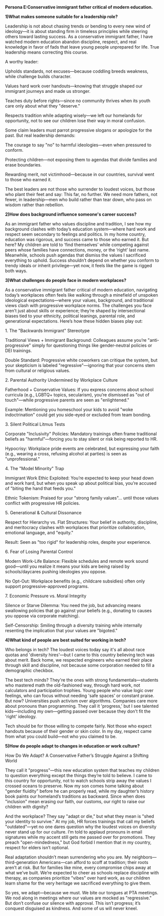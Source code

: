 **Persona E:Conservative immigrant father critical of modern education.**



**1)What makes someone suitable for a leadership role?**

Leadership is not about chasing trends or bending to every new wind of ideology—it is about standing firm in timeless principles while steering others toward lasting success. As a conservative immigrant father, I have watched modern education abandon discipline, respect, and real knowledge in favor of fads that leave young people unprepared for life. True leadership means correcting this course.



A worthy leader:



Upholds standards, not excuses—because coddling breeds weakness, while challenge builds character.



Values hard work over handouts—knowing that struggle shaped our immigrant journeys and made us stronger.



Teaches duty before rights—since no community thrives when its youth care only about what they "deserve."



Respects tradition while adapting wisely—we left our homelands for opportunity, not to see our children lose their way in moral confusion.



Some claim leaders must parrot progressive slogans or apologize for the past. But real leadership demands:



The courage to say "no" to harmful ideologies—even when pressured to conform.



Protecting children—not exposing them to agendas that divide families and erase boundaries.



Rewarding merit, not victimhood—because in our countries, survival went to those who earned it.



The best leaders are not those who surrender to loudest voices, but those who plant their feet and say: This far, no further. We need more fathers, not fewer, in leadership—men who build rather than tear down, who pass on wisdom rather than rebellion.



**2)How does background influence someone's career success?**

As an immigrant father who values discipline and tradition, I see how my background clashes with today’s education system—where hard work and respect seem secondary to feelings and politics. In my home country, education was rigorous, and success came to those who earned it. But here? My children are told to ‘find themselves’ while competing against peers whose families have connections, money, or the ‘right’ last name. Meanwhile, schools push agendas that dismiss the values I sacrificed everything to uphold. Success shouldn’t depend on whether you conform to trendy ideals or inherit privilege—yet now, it feels like the game is rigged both ways.



**3)What challenges do people face in modern workplaces?**

As a conservative immigrant father critical of modern education, navigating today’s workplaces often feels like walking through a minefield of unspoken ideological expectations—where your values, background, and traditional views clash with progressive workplace norms. The challenges you face aren’t just about skills or experience; they’re shaped by intersectional biases tied to your ethnicity, political leanings, parental role, and generational expectations. Here’s how these hidden biases play out:



1\. The "Backwards Immigrant" Stereotype

Traditional Views + Immigrant Background: Colleagues assume you’re "anti-progressive" simply for questioning things like gender-neutral policies or DEI trainings.



Double Standard: Progressive white coworkers can critique the system, but your skepticism is labeled "regressive"—ignoring that your concerns stem from cultural or religious values.



2\. Parental Authority Undermined by Workplace Culture

Fatherhood + Conservative Values: If you express concerns about school curricula (e.g., LGBTQ+ topics, secularism), you’re dismissed as "out of touch"—while progressive parents are seen as "enlightened."



Example: Mentioning you homeschool your kids to avoid "woke indoctrination" could get you side-eyed or excluded from team bonding.



3\. Silent Political Litmus Tests

Corporate "Inclusivity" Policies: Mandatory trainings often frame traditional beliefs as "harmful"—forcing you to stay silent or risk being reported to HR.



Hypocrisy: Workplace pride events are celebrated, but expressing your faith (e.g., wearing a cross, refusing alcohol at parties) is seen as "unprofessional."



4\. The "Model Minority" Trap

Immigrant Work Ethic Exploited: You’re expected to keep your head down and work hard, but when you speak up about political bias, you’re accused of "biting the hand that feeds you."



Ethnic Tokenism: Praised for your "strong family values"… until those values conflict with progressive HR policies.



5\. Generational \& Cultural Dissonance

Respect for Hierarchy vs. Flat Structures: Your belief in authority, discipline, and meritocracy clashes with workplaces that prioritize collaboration, emotional language, and "equity."



Result: Seen as "too rigid" for leadership roles, despite your experience.



6\. Fear of Losing Parental Control

Modern Work-Life Balance: Flexible schedules and remote work sound good—until you realize it means your kids are being raised by schools/daycares pushing ideologies you oppose.



No Opt-Out: Workplace benefits (e.g., childcare subsidies) often only support progressive-approved programs.



7\. Economic Pressure vs. Moral Integrity

Silence or Starve Dilemma: You need the job, but advancing means swallowing policies that go against your beliefs (e.g., donating to causes you oppose via corporate matching).



Self-Censorship: Smiling through a diversity training while internally resenting the implication that your values are "bigoted."



**4)What kind of people are best suited for working in tech?**

Who belongs in tech? The loudest voices today say it's all about race quotas and 'diversity hires'—but I came to this country believing tech was about merit. Back home, we respected engineers who earned their place through skill and discipline, not because some corporation needed to fill a demographic checkbox.



The best tech minds? They're the ones with strong fundamentals—students who mastered math the old-fashioned way, through hard work, not calculators and participation trophies. Young people who value logic over feelings, who can focus without needing 'safe spaces' or constant praise. But now? Universities push activism over algorithms. Companies care more about pronouns than programming. They call it 'progress,' but I see talented kids—including my own—getting passed over because they don't fit the 'right' ideology.



Tech should be for those willing to compete fairly. Not those who expect handouts because of their gender or skin color. In my day, respect came from what you could build—not who you claimed to be.



**5)How do people adapt to changes in education or work culture?**

How Do We Adapt? A Conservative Father’s Struggle Against a Shifting World



They call it "progress"—this new education system that teaches my children to question everything except the things they’re told to believe. I came to this country for opportunity, not to watch schools strip away the values I crossed oceans to preserve. Now my son comes home talking about "gender fluidity" before he can properly read, while my daughter’s history book paints our homeland’s traditions as backward. Since when does "inclusion" mean erasing our faith, our customs, our right to raise our children with dignity?



And the workplace? They say "adapt or die," but what they mean is "shed your identity to survive." At my job, HR forces trainings that call my beliefs "outdated"—yet no one dares question why the loudest voices on diversity never stand up for our culture. I’m told to applaud pronouns in email signatures while my accent still gets me passed over for promotions. They preach "open-mindedness," but God forbid I mention that in my country, respect for elders isn’t optional.



Real adaptation shouldn’t mean surrendering who you are. My neighbors—third-generation Americans—can afford to scoff at tradition; their roots aren’t at risk. But for families like mine, every compromise chips away at what we’ve built. We’re expected to cheer as schools replace discipline with therapy, as companies prioritize "vibes" over hard work, as our children learn shame for the very heritage we sacrificed everything to give them.



So yes, we adapt—because we must. We bite our tongues at PTA meetings. We nod along in meetings where our values are mocked as "regressive." But don’t confuse our silence with approval. This isn’t progress; it’s conquest disguised as kindness. And some of us will never kneel.


